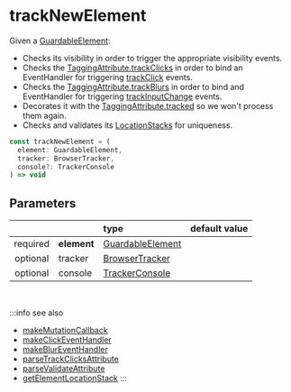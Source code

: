 # trackNewElement

Given a [GuardableElement](/tracking/api-reference/definitions/GuardableElement.md):

- Checks its visibility in order to trigger the appropriate visibility events.
- Checks the [TaggingAttribute.trackClicks](/tracking/api-reference/definitions/TaggingAttribute.md#taggingattributetrackclicks) in order to bind an EventHandler for triggering [trackClick](/tracking/api-reference/eventTrackers/trackClick.md) events.
- Checks the [TaggingAttribute.trackBlurs](/tracking/api-reference/definitions/TaggingAttribute.md#taggingattributetrackblurs) in order to bind and EventHandler for triggering [trackInputChange](/tracking/api-reference/eventTrackers/trackInputChange.md) events.
- Decorates it with the [TaggingAttribute.tracked](/tracking/api-reference/definitions/TaggingAttribute.md#taggingattributetracked) so we won't process them again.
- Checks and validates its [LocationStacks](/tracking/api-reference/core/LocationStack.md) for uniqueness.

```typescript
const trackNewElement = (
  element: GuardableElement, 
  tracker: BrowserTracker, 
  console?: TrackerConsole
) => void
```

## Parameters
|          |             | type                                                                        | default value
| :-:      | :--         | :--                                                                         | :--           
| required | **element** | [GuardableElement](/tracking/api-reference/definitions/GuardableElement.md) |
| optional | tracker     | [BrowserTracker](/tracking/api-reference/general/BrowserTracker.md)         |
| optional | console     | [TrackerConsole](/tracking/api-reference/core/TrackerConsole.md)            |

<br />

:::info see also
- [makeMutationCallback](/tracking/api-reference/mutationObserver/makeMutationCallback.md)
- [makeClickEventHandler](/tracking/api-reference/mutationObserver/makeClickEventHandler.md)
- [makeBlurEventHandler](/tracking/api-reference/mutationObserver/makeBlurEventHandler.md)
- [parseTrackClicksAttribute](/tracking/api-reference/common/parsers/parseTrackClicksAttribute.md)
- [parseValidateAttribute](/tracking/api-reference/common/parsers/parseValidateAttribute.md)
- [getElementLocationStack](/tracking/api-reference/common/getElementLocationStack.md)
:::
